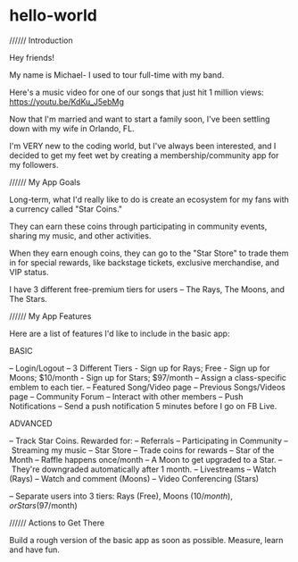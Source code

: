 # hello-world

////// Introduction

Hey friends!

My name is Michael- I used to tour full-time with my band.

Here's a music video for one of our songs that just hit 1 million views: https://youtu.be/KdKu_J5ebMg

Now that I'm married and want to start a family soon, I've been settling down with my wife in Orlando, FL.

I'm VERY new to the coding world, but I've always been interested, and I decided to get my feet wet by creating a membership/community app for my followers.

////// My App Goals

Long-term, what I'd really like to do is create an ecosystem for my fans with a currency called "Star Coins."

They can earn these coins through participating in community events, sharing my music, and other activities.

When they earn enough coins, they can go to the "Star Store" to trade them in for special rewards, like backstage tickets,  exclusive merchandise, and VIP status.

I have 3 different free-premium tiers for users – The Rays, The Moons, and The Stars.

////// My App Features

Here are a list of features I'd like to include in the basic app:

BASIC

– Login/Logout
  – 3 Different Tiers
    - Sign up for Rays; Free
    - Sign up for Moons; $10/month
    - Sign up for Stars; $97/month
    – Assign a class-specific emblem to each tier.
– Featured Song/Video page
– Previous Songs/Videos page
– Community Forum
  – Interact with other members
– Push Notifications
  – Send a push notification 5 minutes before I go on FB Live.
  
ADVANCED

– Track Star Coins. Rewarded for:
  – Referrals
  – Participating in Community
  – Streaming my music
– Star Store
  – Trade coins for rewards
– Star of the Month
  – Raffle happens once/month
    – A Moon to get upgraded to a Star.
    – They're downgraded automatically after 1 month.
 – Livestreams
    – Watch (Rays)
    – Watch and comment (Moons)
  – Video Conferencing (Stars)  
  
– Separate users into 3 tiers: Rays (Free), Moons ($10/month), or Stars ($97/month)

////// Actions to Get There

Build a rough version of the basic app as soon as possible. Measure, learn and have fun.
